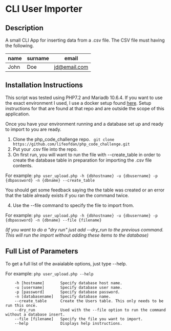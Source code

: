 # CLI User Importer
## Description
A small CLI App for inserting data from a .csv file. The CSV file must having the following.

| name | surname | email |
|------|---------|-------|
| John | Doe      | jd@email.com |

## Installation Instructions
This script was tested using PHP7.2 and Mariadb 10.6.4. If you want to use the exact environment I used, I use a docker setup found [here](https://github.com/lifeofdan/docker_env). Setup instructions for that are found at that repo and are outside the scope of this application.

Once you have your environment running and a database set up and ready to import to you are ready.

1. Clone the php_code_challenge repo. ` git clone https://github.com/lifeofdan/php_code_challenge.git`
2. Put your .csv file into the repo.
3. On first run, you will want to run the file with --create_table in order to create the database table in preparation for importing the .csv file contents.

For example:
`php user_upload.php -h {dbhostname} -u {dbusername} -p {dbpassword} -n {dbname} --create_table`

You should get some feedback saying the the table was created or an error that the table already exists if you ran the command twice.

4. Use the --file command to specify the file to import from.

For example:
`php user_upload.php -h {dbhostname} -u {dbusername} -p {dbpassword} -n {dbname} --file {filename}`

*(If you want to do a "dry run" just add --dry_run to the previous command. This will run the import without adding these items to the database)*

## Full List of Parameters
To get a full list of the avaialable options, just type --help.

For example:
`php user_upload.php --help`

```
	-h [hostname]		Specify database host name.
	-u [username]		Specify database user name.
	-p [password]		Specify database password.
	-n [databasename]	Specify database name.
	--create_table 		Create the Users table. This only needs to be run this once.
	--dry_run 			Used with the --file option to run the command without a database insert.
	--file [filename]	Specify the file you want to import.
	--help 				Displays help instructions.
```